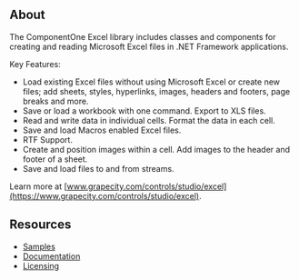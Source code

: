 ## About

The ComponentOne Excel library includes classes and components for creating and reading Microsoft Excel files in .NET Framework applications.

Key Features:

* Load existing Excel files without using Microsoft Excel or create new files; add sheets, styles, hyperlinks, images, headers and footers, page breaks and more.
* Save or load a workbook with one command. Export to XLS files.
* Read and write data in individual cells. Format the data in each cell.
* Save and load Macros enabled Excel files.
* RTF Support.
* Create and position images within a cell. Add images to the header and footer of a sheet.
* Save and load files to and from streams.

Learn more at [www.grapecity.com/controls/studio/excel](https://www.grapecity.com/controls/studio/excel).

## Resources

* [Samples](https://github.com/GrapeCity/ComponentOne-WinForms-Samples/tree/master/NetFramework\Excel) 
* [Documentation](https://www.grapecity.com/componentone/docs/win/online-excel/overview.html)
* [Licensing](https://www.grapecity.com/componentone/licensing)

